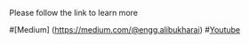 Please follow the link to learn more 

#[Medium] (https://medium.com/@engg.alibukharai)
#[Youtube](https://www.youtube.com/@esp32tutorials)
